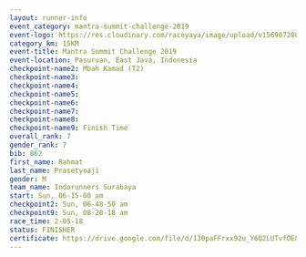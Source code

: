 ```yaml
---
layout: runner-info 
event_category: mantra-summit-challenge-2019 
event-logo: https://res.cloudinary.com/raceyaya/image/upload/v1569072809/logo/mantra-image_segrbx.jpg
category_km: 15KM 
event-title: Mantra Summit Challenge 2019 
event-location: Pasuruan, East Java, Indonesia 
checkpoint-name2: Mbah Kamad (T2) 
checkpoint-name3: 
checkpoint-name4: 
checkpoint-name5: 
checkpoint-name6: 
checkpoint-name7: 
checkpoint-name8: 
checkpoint-name9: Finish Time
overall_rank: 7
gender_rank: 7
bib: 862
first_name: Rahmat
last_name: Prasetyoaji
gender: M
team_name: Indorunners Surabaya
start: Sun, 06-15-00 am
checkpoint2: Sun, 06-48-50 am
checkpoint9: Sun, 08-20-18 am
race_time: 2-05-18
status: FINISHER
certificate: https://drive.google.com/file/d/130paFFrxx92u_Y6Q2LUTvfOE8PFxaXwA/view?usp=sharing
---
```


